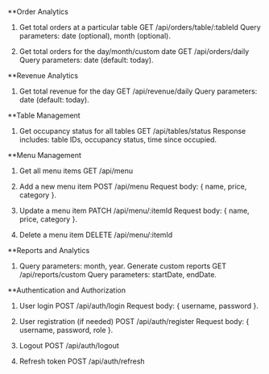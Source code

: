 **Order Analytics
1. Get total orders at a particular table
    GET /api/orders/table/:tableId
    Query parameters: date (optional), month (optional).

2. Get total orders for the day/month/custom date
    GET /api/orders/daily
    Query parameters: date (default: today).


**Revenue Analytics
1. Get total revenue for the day
    GET /api/revenue/daily
    Query parameters: date (default: today).


**Table Management
1. Get occupancy status for all tables
    GET /api/tables/status
    Response includes: table IDs, occupancy status, time since occupied.


**Menu Management
1. Get all menu items
    GET /api/menu

2. Add a new menu item
    POST /api/menu
    Request body: { name, price, category }.

3. Update a menu item
    PATCH /api/menu/:itemId
    Request body: { name, price, category }.

4. Delete a menu item
    DELETE /api/menu/:itemId


**Reports and Analytics
1. Query parameters: month, year.
    Generate custom reports
    GET /api/reports/custom
    Query parameters: startDate, endDate.

**Authentication and Authorization
1. User login
    POST /api/auth/login
    Request body: { username, password }.

2. User registration (if needed)
    POST /api/auth/register
    Request body: { username, password, role }.

3. Logout
    POST /api/auth/logout

4. Refresh token
    POST /api/auth/refresh